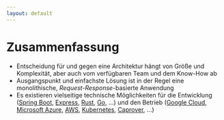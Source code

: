 ```yaml
---
layout: default
---
```


<Footer
    text="🌍 Grundlagen betrieblicher Webanwendungen"
/>

# Zusammenfassung <SubHeading text="Architekturen"/>

<div class="grid grid-cols-12 gap-6">
<div class="col-span-12">

- Entscheidung für und gegen eine Architektur hängt von Größe und Komplexität, aber auch vom verfügbaren Team und dem Know-How ab
- Ausgangspunkt und einfachste Lösung ist in der Regel eine monolithische, _Request-Response_-basierte Anwendung
- Es existieren vielseitige technische Möglichkeiten für die Entwicklung ([Spring Boot](https://spring.io/projects/spring-boot), [Express](https://expressjs.com/), [Rust](https://doc.rust-lang.org/book/ch20-01-single-threaded.html), [Go](https://go.dev/doc/articles/wiki/), ...) und den Betrieb ([Google Cloud](https://cloud.google.com/?hl=de), [Microsoft Azure](https://azure.microsoft.com/), [AWS](https://aws.amazon.com/), [Kubernetes](https://kubernetes.io/), [Caprover](https://caprover.com/), ...)

</div>
<div class="col-span-6">

</div>
</div>

<PageNumber/>

